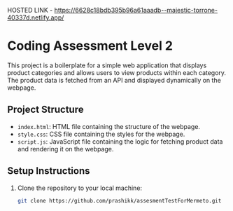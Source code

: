 HOSTED LINK - https://6628c18bdb395b96a61aaadb--majestic-torrone-40337d.netlify.app/

# Coding Assessment Level 2

This project is a boilerplate for a simple web application that displays product categories and allows users to view products within each category. The product data is fetched from an API and displayed dynamically on the webpage.

## Project Structure

- `index.html`: HTML file containing the structure of the webpage.
- `style.css`: CSS file containing the styles for the webpage.
- `script.js`: JavaScript file containing the logic for fetching product data and rendering it on the webpage.

## Setup Instructions

1. Clone the repository to your local machine:

   ```bash
   git clone https://github.com/prashikk/assesmentTestForMermeto.git
